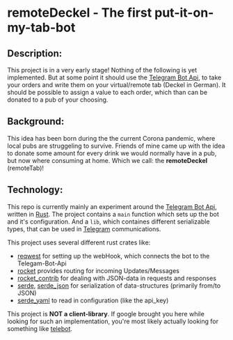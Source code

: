 # remoteDeckel - The first put-it-on-my-tab-bot

## Description:

This project is in a very early stage! Nothing of the following is yet implemented. But at some point it should use the [Telegram Bot Api](https://core.telegram.org/bots/api), to take your orders and write them on your virtual/remote tab (Deckel in German). It should be possible to assign a value to each order, which than can be donated to a pub of your choosing.

## Background:

This idea has been born during the the current Corona pandemic, where local pubs are struggeling to survive. Friends of mine came up with the idea to donate some amount for every drink we would normally have in a pub, but now where consuming at home. Which we call: the **remoteDeckel** (remoteTab)!

## Technology:

This repo is currently mainly an experiment around the [Telegram Bot Api](https://core.telegram.org/bots/api), written in [Rust](https://www.rust-lang.org/).
The project contains a `main` function which sets up the bot and it's configuration.
And a `lib`, which containes different serializable types, that can be used in [Telegram](https://telegram.org) communications.

This project uses several different rust crates like:

- [reqwest](https://docs.rs/reqwest/0.10.6/reqwest/) for setting up the webHook, which connects the bot to the Telegam-Bot-Api
- [rocket](https://rocket.rs/) provides routing for incoming Updates/Messages
- [rocket_contrib](https://api.rocket.rs/v0.4/rocket_contrib/) for dealing with JSON-data in requests and responses
- [serde](https://github.com/serde-rs/serde), [serde_json](https://github.com/serde-rs/json) for serialization of data-structures (primarily from/to JSON)
- [serde_yaml](https://docs.serde.rs/serde_yaml/index.html) to read in configuration (like the api_key)

This project is **NOT a client-library**. If google brought you here while looking for such an implementation, you're most likely actually looking for something like [telebot](https://github.com/bytesnake/telebot).
